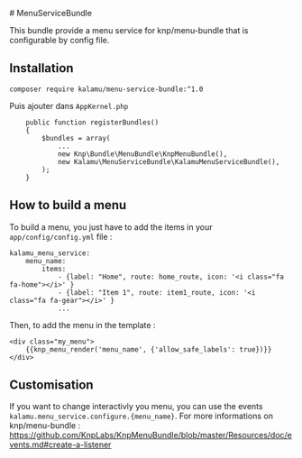 # MenuServiceBundle

This bundle provide a menu service for knp/menu-bundle that is configurable by config file.

## Installation

```
composer require kalamu/menu-service-bundle:^1.0
```

Puis ajouter dans `AppKernel.php`

```
    public function registerBundles()
    {
        $bundles = array(
            ...
            new Knp\Bundle\MenuBundle\KnpMenuBundle(),
            new Kalamu\MenuServiceBundle\KalamuMenuServiceBundle(),
        );
    }
```

## How to build a menu

To build a menu, you just have to add the items in your `app/config/config.yml` file :

```
kalamu_menu_service:
    menu_name:
        items:
            - {label: "Home", route: home_route, icon: '<i class="fa fa-home"></i>' }
            - {label: "Item 1", route: item1_route, icon: '<i class="fa fa-gear"></i>' }
            ...
```

Then, to add the menu in the template :

```
<div class="my_menu">
    {{knp_menu_render('menu_name', {'allow_safe_labels': true})}}
</div>
```

## Customisation

If you want to change interactivly you menu, you can use the events `kalamu.menu_service.configure.{menu_name}`.
For more informations on knp/menu-bundle : https://github.com/KnpLabs/KnpMenuBundle/blob/master/Resources/doc/events.md#create-a-listener
